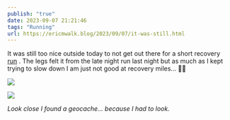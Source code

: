 ```yaml
---
publish: "true"
date: 2023-09-07 21:21:46
tags: "Running"
url: https://ericmwalk.blog/2023/09/07/it-was-still.html
---
```


It was still too nice outside today to not get out there for a short recovery [run](https://strava.com/activities/9803692941) . The legs felt it from the late night run last night but as much as I kept trying to slow down I am just not good at recovery miles... 🤷‍♂️

![](https://ericmwalk.blog/uploads/2023/4611b31e-d978-4f5c-8307-47d5e85d30dc.jpg)

![](https://ericmwalk.blog/uploads/2023/6ae2acf7-6d80-4f10-904e-e3123d66fab2.jpg)

*Look close I found a geocache... because I had to look.*